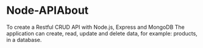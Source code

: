 # Node-APIAbout

To create a Restful CRUD API with Node.js, Express and MongoDB
The application can create, read, update and delete data, for example: products, in a database.
